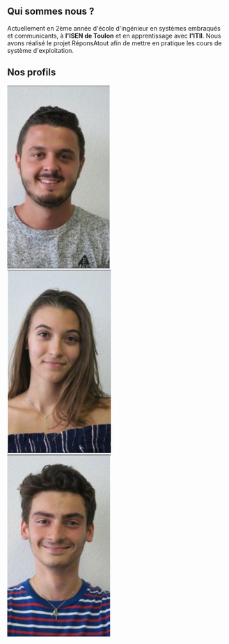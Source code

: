 <head>
  <meta charset="utf-8" />
  <title>Nous connaître</title>
</head>


## Qui sommes nous ?
Actuellement en 2ème année d'école d'ingénieur en systèmes embraqués et communicants, à **l'ISEN de Toulon** et en apprentissage avec **l'ITII**. Nous avons réalisé le projet RéponsAtout afin de mettre en pratique les cours de système d'exploitation. 


## Nos profils


<div float:left><img src="../Images/Alexis.PNG"/></div>
<div float:left><img src="../Images/Eva.PNG"/></div>
<div float:left><img src="../Images/Matteo.PNG"/></div>
